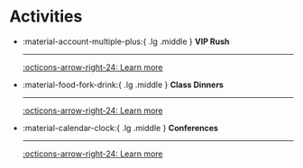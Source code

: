 # Activities

<div class="grid cards" markdown>

-   :material-account-multiple-plus:{ .lg .middle } __VIP Rush__

    ---

    [:octicons-arrow-right-24: Learn more](rush.md)

-   :material-food-fork-drink:{ .lg .middle } __Class Dinners__

    ---

    [:octicons-arrow-right-24: Learn more](dinners.md)

-   :material-calendar-clock:{ .lg .middle } __Conferences__

    ---

    [:octicons-arrow-right-24: Learn more](conferences.md)

</div>
